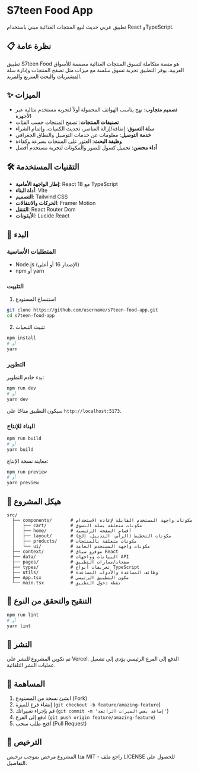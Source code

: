 # S7teen Food App

تطبيق عربي حديث لبيع المنتجات الغذائية مبني باستخدام React وTypeScript.

## 📋 نظرة عامة

تطبيق S7teen Food هو منصة متكاملة لتسوق المنتجات الغذائية مصممة للأسواق العربية. يوفر التطبيق تجربة تسوق سلسة مع ميزات مثل تصفح المنتجات وإدارة سلة المشتريات والبحث السريع والمزيد.

## ✨ الميزات

- **تصميم متجاوب**: نهج يناسب الهواتف المحمولة أولاً لتجربة مستخدم مثالية عبر الأجهزة
- **تصنيفات المنتجات**: تصفح المنتجات حسب الفئات
- **سلة التسوق**: إضافة/إزالة العناصر، تحديث الكميات، وإتمام الشراء
- **خدمة التوصيل**: معلومات عن خدمات التوصيل والنطاق الجغرافي
- **وظيفة البحث**: العثور على المنتجات بسرعة وكفاءة
- **أداء محسن**: تحميل كسول للصور والمكونات لتجربة مستخدم أفضل

## 🛠️ التقنيات المستخدمة

- **إطار الواجهة الأمامية**: React 18 مع TypeScript
- **أداة البناء**: Vite
- **التصميم**: Tailwind CSS
- **الحركات والانتقالات**: Framer Motion
- **التنقل**: React Router Dom
- **الأيقونات**: Lucide React

## 🚀 البدء

### المتطلبات الأساسية

- Node.js (الإصدار 16 أو أعلى)
- npm أو yarn

### التثبيت

1. استنساخ المستودع
```bash
git clone https://github.com/username/s7teen-food-app.git
cd s7teen-food-app
```

2. تثبيت التبعيات
```bash
npm install
# أو
yarn
```

### التطوير

بدء خادم التطوير:
```bash
npm run dev
# أو
yarn dev
```

سيكون التطبيق متاحًا على `http://localhost:5173`.

### البناء للإنتاج

```bash
npm run build
# أو
yarn build
```

معاينة نسخة الإنتاج:
```bash
npm run preview
# أو
yarn preview
```

## 📁 هيكل المشروع

```
src/
  ├── components/       # مكونات واجهة المستخدم القابلة لإعادة الاستخدام
  │   ├── cart/         # مكونات متعلقة بسلة التسوق
  │   ├── home/         # أقسام الصفحة الرئيسية
  │   ├── layout/       # مكونات التخطيط (الرأس، التذييل، إلخ)
  │   ├── products/     # مكونات متعلقة بالمنتجات
  │   └── ui/           # مكونات واجهة المستخدم العامة
  ├── context/          # موفرو سياق React
  ├── data/             # البيانات وواجهات API
  ├── pages/            # صفحات/مسارات التطبيق
  ├── types/            # تعريفات أنواع TypeScript
  ├── utils/            # وظائف المساعدة والأدوات المساعدة
  ├── App.tsx           # مكون التطبيق الرئيسي
  └── main.tsx          # نقطة دخول التطبيق
```

## 🧪 التنقيح والتحقق من النوع

```bash
npm run lint
# أو
yarn lint
```

## 📱 النشر

تم تكوين المشروع للنشر على Vercel. الدفع إلى الفرع الرئيسي يؤدي إلى تشغيل عمليات النشر التلقائية.

## 🤝 المساهمة

1. انشئ نسخة من المستودع (Fork)
2. إنشاء فرع للميزة (`git checkout -b feature/amazing-feature`)
3. قم بإجراء تغييراتك (`git commit -m 'إضافة بعض الميزات الرائعة'`)
4. ادفع إلى الفرع (`git push origin feature/amazing-feature`)
5. افتح طلب سحب (Pull Request)

## 📄 الترخيص

هذا المشروع مرخص بموجب ترخيص MIT - راجع ملف LICENSE للحصول على التفاصيل.
